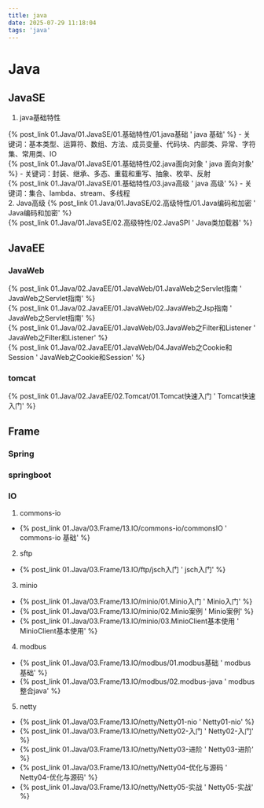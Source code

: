 ```yaml
---
title: java
date: 2025-07-29 11:18:04
tags: 'java'
---
```


# Java

## JavaSE
1. java基础特性

{% post_link 01.Java/01.JavaSE/01.基础特性/01.java基础 ' java 基础' %} - 关键词：基本类型、运算符、数组、方法、成员变量、代码块、内部类、异常、字符集、常用类、IO <br/>
{% post_link 01.Java/01.JavaSE/01.基础特性/02.java面向对象 ' java 面向对象' %} - 关键词：封装、继承、多态、重载和重写、抽象、枚举、反射<br/>
{% post_link 01.Java/01.JavaSE/01.基础特性/03.java高级 ' java 高级' %} - 关键词：集合、lambda、stream、多线程<br/>
2. Java高级
{% post_link 01.Java/01.JavaSE/02.高级特性/01.Java编码和加密 ' Java编码和加密' %} <br/>
{% post_link 01.Java/01.JavaSE/02.高级特性/02.JavaSPI ' Java类加载器' %} <br/>

## JavaEE
### JavaWeb
{% post_link 01.Java/02.JavaEE/01.JavaWeb/01.JavaWeb之Servlet指南 ' JavaWeb之Servlet指南' %} <br/>
{% post_link 01.Java/02.JavaEE/01.JavaWeb/02.JavaWeb之Jsp指南 ' JavaWeb之Servlet指南' %} <br/>
{% post_link 01.Java/02.JavaEE/01.JavaWeb/03.JavaWeb之Filter和Listener ' JavaWeb之Filter和Listener' %} <br/>
{% post_link 01.Java/02.JavaEE/01.JavaWeb/04.JavaWeb之Cookie和Session ' JavaWeb之Cookie和Session' %} <br/>

### tomcat
{% post_link 01.Java/02.JavaEE/02.Tomcat/01.Tomcat快速入门 ' Tomcat快速入门' %} <br/>
## Frame


### Spring

### springboot

### IO
1. commons-io
- {% post_link 01.Java/03.Frame/13.IO/commons-io/commonsIO ' commons-io 基础' %}<br/>
2. sftp
- {% post_link 01.Java/03.Frame/13.IO/ftp/jsch入门 ' jsch入门' %}<br/>

3. minio
- {% post_link 01.Java/03.Frame/13.IO/minio/01.Minio入门 ' Minio入门' %}<br/>
- {% post_link 01.Java/03.Frame/13.IO/minio/02.Minio案例 ' Minio案例' %}<br/>
- {% post_link 01.Java/03.Frame/13.IO/minio/03.MinioClient基本使用 ' MinioClient基本使用' %}<br/>

4. modbus
- {% post_link 01.Java/03.Frame/13.IO/modbus/01.modbus基础 ' modbus基础' %}<br/>
- {% post_link 01.Java/03.Frame/13.IO/modbus/02.modbus-java ' modbus整合java' %}<br/>

5. netty
- {% post_link 01.Java/03.Frame/13.IO/netty/Netty01-nio ' Netty01-nio' %}<br/>
- {% post_link 01.Java/03.Frame/13.IO/netty/Netty02-入门 ' Netty02-入门' %}<br/>
- {% post_link 01.Java/03.Frame/13.IO/netty/Netty03-进阶 ' Netty03-进阶' %}<br/>
- {% post_link 01.Java/03.Frame/13.IO/netty/Netty04-优化与源码 ' Netty04-优化与源码' %}<br/>
- {% post_link 01.Java/03.Frame/13.IO/netty/Netty05-实战 ' Netty05-实战' %}<br/>




<!-- ## github
{% note green 'fas fa-rocket' %}
{% post_link hexo/02.md语法 ' 🚀 markdown 语法可以查看' %}

{% endnote %} -->
